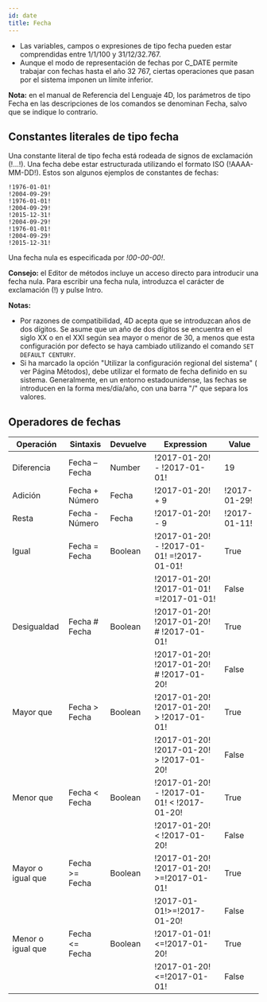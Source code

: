 ```yaml
---
id: date
title: Fecha
---
```


- Las variables, campos o expresiones de tipo fecha pueden estar comprendidas entre 1/1/100 y 31/12/32.767.
- Aunque el modo de representación de fechas por C_DATE permite trabajar con fechas hasta el año 32 767, ciertas operaciones que pasan por el sistema imponen un límite inferior.

**Nota:** en el manual de Referencia del Lenguaje 4D, los parámetros de tipo Fecha en las descripciones de los comandos se denominan Fecha, salvo que se indique lo contrario.

## Constantes literales de tipo fecha

Una constante literal de tipo fecha está rodeada de signos de exclamación (!...!). Una fecha debe estar estructurada utilizando el formato ISO (!AAAA-MM-DD!). Estos son algunos ejemplos de constantes de fechas:

```4d
!1976-01-01!
!2004-09-29!
!1976-01-01!
!2004-09-29!
!2015-12-31!
!2004-09-29!
!1976-01-01!
!2004-09-29!
!2015-12-31!
```

Una fecha nula es especificada por _!00-00-00!_.

**Consejo:** el Editor de métodos incluye un acceso directo para introducir una fecha nula. Para escribir una fecha nula, introduzca el carácter de exclamación (!) y pulse Intro.

**Notas:**

- Por razones de compatibilidad, 4D acepta que se introduzcan años de dos dígitos. Se asume que un año de dos dígitos se encuentra en el siglo XX o en el XXI según sea mayor o menor de 30, a menos que esta configuración por defecto se haya cambiado utilizando el comando `SET DEFAULT CENTURY`.
- Si ha marcado la opción "Utilizar la configuración regional del sistema" ( ver Página Métodos), debe utilizar el formato de fecha definido en su sistema. Generalmente, en un entorno estadounidense, las fechas se introducen en la forma mes/día/año, con una barra "/" que separa los valores.

## Operadores de fechas

| Operación         | Sintaxis         | Devuelve | Expression                                 | Value        |
| ----------------- | ---------------- | -------- | ------------------------------------------ | ------------ |
| Diferencia        | Fecha – Fecha    | Number   | !2017-01-20! - !2017-01-01!                | 19           |
| Adición           | Fecha + Número   | Fecha    | !2017-01-20! + 9                           | !2017-01-29! |
| Resta             | Fecha - Número   | Fecha    | !2017-01-20! - 9                           | !2017-01-11! |
| Igual             | Fecha = Fecha    | Boolean  | !2017-01-20! - !2017-01-01! =!2017-01-01!  | True         |
|                   |                  |          | !2017-01-20! !2017-01-01! =!2017-01-01!    | False        |
| Desigualdad       | Fecha # Fecha    | Boolean  | !2017-01-20! !2017-01-20! # !2017-01-01!   | True         |
|                   |                  |          | !2017-01-20! !2017-01-20! # !2017-01-20!   | False        |
| Mayor que         | Fecha > Fecha    | Boolean  | !2017-01-20! !2017-01-20! > !2017-01-01!   | True         |
|                   |                  |          | !2017-01-20! !2017-01-20! > !2017-01-20!   | False        |
| Menor que         | Fecha < Fecha    | Boolean  | !2017-01-20! - !2017-01-01! < !2017-01-20! | True         |
|                   |                  |          | !2017-01-20! < !2017-01-20!                | False        |
| Mayor o igual que | Fecha >= Fecha   | Boolean  | !2017-01-20! !2017-01-20! >=!2017-01-01!   | True         |
|                   |                  |          | !2017-01-01!>=!2017-01-20!                 | False        |
| Menor o igual que | Fecha \<= Fecha | Boolean  | !2017-01-01!\<=!2017-01-20!               | True         |
|                   |                  |          | !2017-01-20!\<=!2017-01-01!               | False        |

